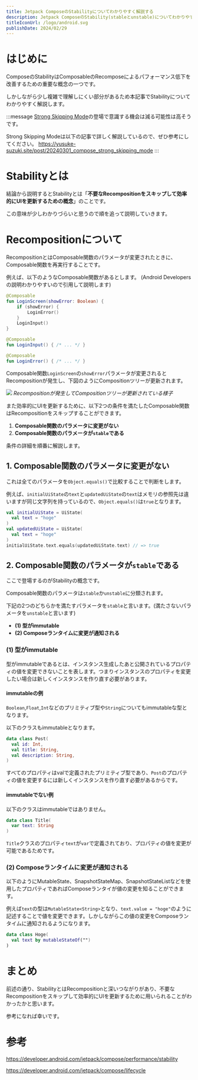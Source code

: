 ```yaml
---
title: Jetpack ComposeのStabilityについてわかりやすく解説する
description: Jetpack ComposeのStability(stableとunstable)についてわかりやすく解説しています。
titleIconUrl: /logo/android.svg
publishDate: 2024/02/29
---
```


# **はじめに**
ComposeのStabilityはComposableのRecomposeによるパフォーマンス低下を改善するための重要な概念の一つです。

しかしながら少し複雑で理解しにくい部分があるため本記事でStabilityについてわかりやすく解説します。

:::message
[Strong Skipping Mode](https://medium.com/androiddevelopers/jetpack-compose-strong-skipping-mode-explained-cbdb2aa4b900)の登場で意識する機会は減る可能性は高そうです。

Strong Skipping Modeは以下の記事で詳しく解説しているので、ぜひ参考にしてください。
https://yusuke-suzuki.site/post/20240301_compose_strong_skipping_mode
:::


# **Stabilityとは**
結論から説明するとStabilityとは「**不要なRecompositionをスキップして効率的にUIを更新するための概念**」のことです。

この意味が少しわかりづらいと思うので順を追って説明していきます。

# **Recompositionについて**
RecompositionとはComposable関数のパラメータが変更されたときに、Composable関数を再実行することです。

例えば、以下のようなComposable関数があるとします。
(Android Developersの説明わかりやすいので引用して説明します)

```kt
@Composable
fun LoginScreen(showError: Boolean) {
    if (showError) {
        LoginError()
    }
    LoginInput()
}

@Composable
fun LoginInput() { /* ... */ }

@Composable
fun LoginError() { /* ... */ }
```

Composable関数`LoginScreen`の`showError`パラメータが変更されるとRecompositionが発生し、下図のようにCompositionツリーが更新されます。

![](/post/20240229_compose_stability/1.png)
_Recompositionが発生してCompositionツリーが更新されている様子_


また効率的にUIを更新するために、以下2つの条件を満たしたComposable関数はRecompositionをスキップすることができます。

1. **Composable関数のパラメータに変更がない**
2. **Composable関数のパラメータが`stable`である**

条件の詳細を順番に解説します。

## **1. Composable関数のパラメータに変更がない**
これは全てのパラメータを`Object.equals()`で比較することで判断をします。

例えば、`initialUiState`の`text`と`updatedUiState`の`text`はメモリの参照先は違いますが同じ文字列を持っているので、`Object.equals()`は`true`となります。
```kt
val initialUiState = UiState(
  val text = "hoge"
)
val updatedUiState = UiState(
  val text = "hoge"
)
initialUiState.text.equals(updatedUiState.text) // => true
```

## **2. Composable関数のパラメータが`stable`である**
ここで登場するのがStabilityの概念です。

Composable関数のパラメータは`stable`か`unstable`に分類されます。

下記の2つのどちらかを満たすパラメータを`stable`と言います。(満たさないパラメータを`unstable`と言います)

- **(1) 型がimmutable**
- **(2) Composeランタイムに変更が通知される**


### **(1) 型がimmutable**
型がimmutableであるとは、インスタンス生成したあと公開されているプロパティの値を変更できないことを表します。つまりインスタンスのプロパティを変更したい場合は新しくインスタンスを作り直す必要があります。

#### **immutableの例**
`Boolean`,`Float`,`Int`などのプリミティブ型や`String`についてもimmutableな型となります。

以下のクラスもimmutableとなります。

```kt:Post.kt
data class Post(
  val id: Int,
  val title: String,    
  val description: String,
)
```

すべてのプロパティはvalで定義されたプリミティブ型であり、`Post`のプロパティの値を変更するには新しくインスタンスを作り直す必要があるからです。

#### **immutableでない例**
以下のクラスはimmutableではありません。

```kt:Title.kt
data class Title(
  var text: String
)
```

`Title`クラスのプロパティ`text`が`var`で定義されており、プロパティの値を変更が可能であるためです。


### **(2) Composeランタイムに変更が通知される**
以下のようにMutableState、SnapshotStateMap、SnapshotStateListなどを使用したプロパティであればComposeランタイが値の変更を知ることができます。

例えば`text`の型は`MutableState<String>`となり、`text.value = "hoge"`のように記述することで値を変更できます。しかしながらこの値の変更をComposeランタイムに通知されるようになります。

```kt:Hoge.kt
data class Hoge(
  val text by mutableStateOf("")  
)
```

# **まとめ**
前述の通り、StabilityとはRecompositionと深いつながりがあり、不要なRecompositionをスキップして効率的にUIを更新するために用いられることがわかったかと思います。

参考になれば幸いです。



# **参考**
https://developer.android.com/jetpack/compose/performance/stability

https://developer.android.com/jetpack/compose/lifecycle